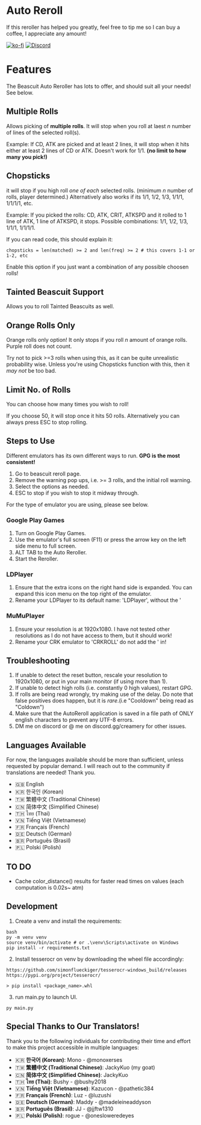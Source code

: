 # Auto Reroll
If this reroller has helped you greatly, feel free to tip me so I can buy a coffee, I appreciate any amount!

[![ko-fi](https://ko-fi.com/img/githubbutton_sm.svg)](https://ko-fi.com/boonkai/tip)
[![Discord](https://img.shields.io/badge/Discord-5865F2?style=for-the-badge&logo=discord&logoColor=white)](https://discord.gg/creamery)




# Features 
The Beascuit Auto Reroller has lots to offer, and should suit all your needs! See below.

## Multiple Rolls
Allows picking of **multiple rolls**. It will stop when you roll at laest _n_ number of lines of the selected roll(s).

Example: If CD, ATK are picked and at least 2 lines, it will stop when it hits either at least 2 lines of CD or ATK. Doesn't work for 1/1. **(no limit to how many you pick!)**

## Chopsticks
it will stop if you high roll _one of each_ selected rolls. (minimum _n_ number of rolls, player determined.) Alternatively also works if its 1/1, 1/2, 1/3, 1/1/1, 1/1/1/1, etc. 

Example:
If you picked the rolls: CD, ATK, CRIT, ATKSPD and it rolled to 1 line of ATK, 1 line of ATKSPD, it stops.
Possible combinations: 1/1, 1/2, 1/3, 1/1/1, 1/1/1/1.

If you can read code, this should explain it:
```
chopsticks = len(matched) >= 2 and len(freq) >= 2 # this covers 1-1 or 1-2, etc
```

Enable this option if you just want a combination of any possible choosen rolls!

## Tainted Beascuit Support
Allows you to roll Tainted Beascuits as well.

## Orange Rolls Only
Orange rolls only option! 
It only stops if you roll _n_ amount of orange rolls. Purple roll does not count.

Try not to pick >=3 rolls when using this, as it can be quite unrealistic probability wise. Unless you're using Chopsticks function with this, then it _may not_ be too bad. 

## Limit No. of Rolls
You can choose how many times you wish to roll!

If you choose 50, it will stop once it hits 50 rolls. Alternatively you can always press ESC to stop rolling. 

## Steps to Use
Different emulators has its own different ways to run. **GPG is the most consistent!**

1) Go to beascuit reroll page.
2) Remove the warning pop ups, i.e. >= 3 rolls, and the initial roll warning.
3) Select the options as needed.
4) ESC to stop if you wish to stop it midway through.

For the type of emulator you are using, please see below.

### Google Play Games
1) Turn on Google Play Games. 
2) Use the emulator's full screen (F11) or press the arrow key on the left side menu to full screen.
3) ALT TAB to the Auto Reroller.
4) Start the Reroller. 

### LDPlayer
1) Ensure that the extra icons on the right hand side is expanded. You can expand this icon menu on the top right of the emulator.
2) Rename your LDPlayer to its default name: 'LDPlayer', without the ' 

### MuMuPlayer
1) Ensure your resolution is at 1920x1080. I have not tested other resolutions as I do not have access to them, but it should work!
2) Rename your CRK emulator to 'CRKROLL' do not add the ' in!





## Troubleshooting
1) If unable to detect the reset button, rescale your resolution to 1920x1080, or put in your main monitor (if using more than 1). 
2) If unable to detect high rolls (i.e. constantly 0 high values), restart GPG.
3) If rolls are being read wrongly, try making use of the delay. Do note that false positives does happen, but it is _rare_.(i.e "Cooldown" being read as "Coldown")
4) Make sure that the AutoReroll application is saved in a file path of ONLY english characters to prevent any UTF-8 errors.
4) DM me on discord or @ me on discord.gg/creamery for other issues.



## Languages Available
For now, the languages available should be more than sufficient, unless requested by popular demand. I will reach out to the community if translations are needed! Thank you.

- 🇬🇧 English  
- 🇰🇷 한국인 (Korean)  
- 🇹🇼 繁體中文 (Traditional Chinese)  
- 🇨🇳 简体中文 (Simplified Chinese)  
- 🇹🇭 ไทย (Thai)  
- 🇻🇳 Tiếng Việt (Vietnamese)
- 🇫🇷 Français (French)  
- 🇩🇪 Deutsch (German)  
- 🇧🇷 Português (Brasil)
- 🇵🇱 Polski (Polish)
## TO DO
* Cache color_distance() results for faster read times on values (each computation is 0.02s~ atm)

## Development

1. Create a venv and install the requirements:
```
bash
py -m venv venv
source venv/bin/activate # or .\venv\Scripts\activate on Windows
pip install -r requirements.txt
```

2. Install tesserocr on venv by downloading the wheel file accordingly:
```
https://github.com/simonflueckiger/tesserocr-windows_build/releases
https://pypi.org/project/tesserocr/

> pip install <package_name>.whl

```

3. run main.py to launch UI.
```
py main.py
```

## Special Thanks to Our Translators!

Thank you to the following individuals for contributing their time and effort to make this project accessible in multiple languages:

- 🇰🇷 **한국어 (Korean)**: Mono - @monoxerses  
- 🇹🇼 **繁體中文 (Traditional Chinese)**: JackyKuo (my goat)  
- 🇨🇳 **简体中文 (Simplified Chinese)**: JackyKuo
- 🇹🇭 **ไทย (Thai)**: Bushy - @bushy2018  
- 🇻🇳 **Tiếng Việt (Vietnamese)**: Kazucon - @pathetic384
- 🇫🇷 **Français (French)**: Luz - @luzushi  
- 🇩🇪 **Deutsch (German)**: Maddy - @madeleineaddyson
- 🇧🇷 **Português (Brasil)**: JJ - @jjftw1310
- 🇵🇱 **Polski (Polish)**: rogue - @onesloweredeyes


